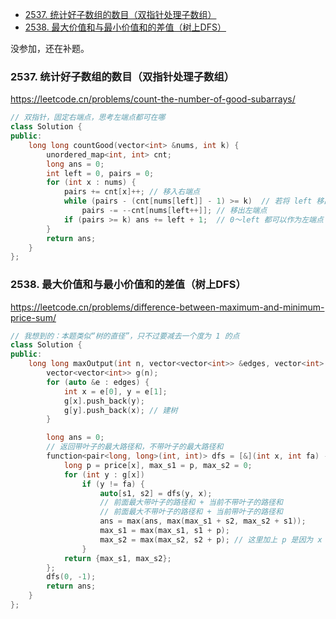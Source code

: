 <!-- @import "[TOC]" {cmd="toc" depthFrom=1 depthTo=6 orderedList=false} -->

<!-- code_chunk_output -->

- [2537. 统计好子数组的数目（双指针处理子数组）](#-2537-统计好子数组的数目双指针处理子数组)
- [2538. 最大价值和与最小价值和的差值（树上DFS）](#-2538-最大价值和与最小价值和的差值树上dfs)

<!-- /code_chunk_output -->

没参加，还在补题。

### 2537. 统计好子数组的数目（双指针处理子数组）

https://leetcode.cn/problems/count-the-number-of-good-subarrays/

```cpp
// 双指针，固定右端点，思考左端点都可在哪
class Solution {
public:
    long long countGood(vector<int> &nums, int k) {
        unordered_map<int, int> cnt;
        long ans = 0;
        int left = 0, pairs = 0;
        for (int x : nums) {
            pairs += cnt[x]++; // 移入右端点
            while (pairs - (cnt[nums[left]] - 1) >= k)  // 若将 left 移出，则 pairs 将减少 cnt[nums[left]] - 1
                pairs -= --cnt[nums[left++]]; // 移出左端点
            if (pairs >= k) ans += left + 1;  // 0～left 都可以作为左端点
        }
        return ans;
    }
};
```

### 2538. 最大价值和与最小价值和的差值（树上DFS）

https://leetcode.cn/problems/difference-between-maximum-and-minimum-price-sum/

```cpp
// 我想到的：本题类似“树的直径”，只不过要减去一个度为 1 的点
class Solution {
public:
    long long maxOutput(int n, vector<vector<int>> &edges, vector<int> &price) {
        vector<vector<int>> g(n);
        for (auto &e : edges) {
            int x = e[0], y = e[1];
            g[x].push_back(y);
            g[y].push_back(x); // 建树
        }

        long ans = 0;
        // 返回带叶子的最大路径和，不带叶子的最大路径和
        function<pair<long, long>(int, int)> dfs = [&](int x, int fa) -> pair<long, long> {
            long p = price[x], max_s1 = p, max_s2 = 0;
            for (int y : g[x])
                if (y != fa) {
                    auto[s1, s2] = dfs(y, x);
                    // 前面最大带叶子的路径和 + 当前不带叶子的路径和
                    // 前面最大不带叶子的路径和 + 当前带叶子的路径和
                    ans = max(ans, max(max_s1 + s2, max_s2 + s1));
                    max_s1 = max(max_s1, s1 + p);
                    max_s2 = max(max_s2, s2 + p); // 这里加上 p 是因为 x 必然不是叶子
                }
            return {max_s1, max_s2};
        };
        dfs(0, -1);
        return ans;
    }
};
```
